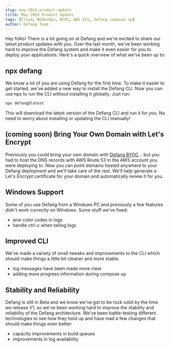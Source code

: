 ```yaml
---
slug: may-2024-product-update
title: May 2024 Product Update
tags: [Cloud, NoDevOps, BYOC, AWS ECS, defang compose up]
author: Defang Team
---
```


Hey folks! There is a lot going on at Defang and we're excited to share our latest product updates with you. Over the last month, we've been working hard to improve the Defang system and make it even easier for you to deploy your applications. Here's a quick overview of what we've been up to:

## npx defang

We know a lot of you are using Defang for the first time. To make it easier to get started, we've added a new way to install the Defang CLI. Now you can use npx to run the CLI without installing it globally. Just run:

```bash
npx defang@latest
```

This will download the latest version of the Defang CLI and run it for you. No need to worry about installing or updating the CLI manually!

## (coming soon) Bring Your Own Domain with Let's Encrypt

Previously you could bring your own domain with <a href="/docs/concepts/defang-byoc">Defang BYOC</a>... but you had to host the DNS records with AWS Route 53 in the AWS account you were deploying to. Now you can point domains hosted anywhere to your Defang deployment and we'll take care of the rest. We'll help generate a Let's Encrypt certificate for your domain and automatically renew it for you.

## Windows Support

Some of you use Defang from a Windows PC and previously a few features didn't work correctly on Windows. Some stuff we've fixed:
* ansi color codes in logs
* handle ctrl-c when tailing logs

## Improved CLI

We've made a variety of small tweaks and improvements to the CLI which should make things a little bit cleaner and more stable.
* log messages have been made more clear
* adding more progress information during compose up

## Stability and Reliability

Defang is still in Beta and we know we've got to be rock solid by the time we release V1, so we've been working hard to improve the stability and reliability of the Defang architecture. We've been battle-testing different technologies to see how they hold up and have mad a few changes that should make things even better:
* capacity improvements in build queues
* improvements in log availability